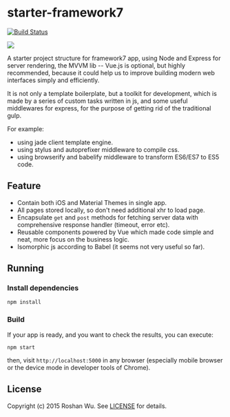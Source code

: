 starter-framework7
===

[![Build Status](https://semaphoreci.com/api/v1/projects/294d8e40-fb04-4dab-890a-2ebb7dc8fd4b/620695/badge.svg)](https://semaphoreci.com/roshanca/starter-framework7)

![](https://raw.githubusercontent.com/roshanca/starter-framework7/master/public/img/logo.png)

A starter project structure for framework7 app, using Node and Express for server rendering, the MVVM lib -- Vue.js is optional, but highly recommended, because it could help us to improve building modern web interfaces simply and efficiently.

It is not only a template boilerplate, but a toolkit for development, which is made by a series of custom tasks written in js, and some useful middlewares for express, for the purpose of getting rid of the traditional gulp.

For example:

+ using jade client template engine.
+ using stylus and autoprefixer middleware to compile css.
+ using browserify and babelify middleware to transform ES6/ES7 to ES5 code.

Feature
----

+ Contain both iOS and Material Themes in single app.
+ All pages stored locally, so don't need additional xhr to load page.
+ Encapsulate `get` and `post` methods for fetching server data with comprehensive response handler (timeout, error etc).
+ Reusable components powered by Vue which made code simple and neat, more focus on the business logic.
+ Isomorphic js according to Babel (it seems not very useful so far).

Running
----

### Install dependencies
    npm install

### Build

If your app is ready, and you want to check the results, you can execute:

    npm start
    
then, visit `http://localhost:5000` in any browser (especially mobile browser or the device mode in developer tools of Chrome).

License
----

Copyright (c) 2015 Roshan Wu. See [LICENSE](https://github.com/roshanca/starter-framework7/blob/master/LICENSE) for details.
